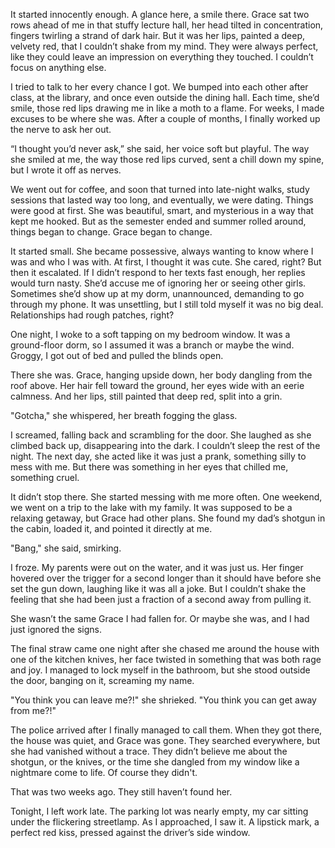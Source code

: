It started innocently enough. A glance here, a smile there. Grace sat two rows ahead of me in that stuffy lecture hall, her head tilted in concentration, fingers twirling a strand of dark hair. But it was her lips, painted a deep, velvety red, that I couldn’t shake from my mind. They were always perfect, like they could leave an impression on everything they touched. I couldn’t focus on anything else.

I tried to talk to her every chance I got. We bumped into each other after class, at the library, and once even outside the dining hall. Each time, she’d smile, those red lips drawing me in like a moth to a flame. For weeks, I made excuses to be where she was. After a couple of months, I finally worked up the nerve to ask her out.

“I thought you’d never ask,” she said, her voice soft but playful. The way she smiled at me, the way those red lips curved, sent a chill down my spine, but I wrote it off as nerves.

We went out for coffee, and soon that turned into late-night walks, study sessions that lasted way too long, and eventually, we were dating. Things were good at first. She was beautiful, smart, and mysterious in a way that kept me hooked. But as the semester ended and summer rolled around, things began to change. Grace began to change.

It started small. She became possessive, always wanting to know where I was and who I was with. At first, I thought it was cute. She cared, right? But then it escalated. If I didn’t respond to her texts fast enough, her replies would turn nasty. She’d accuse me of ignoring her or seeing other girls. Sometimes she’d show up at my dorm, unannounced, demanding to go through my phone. It was unsettling, but I still told myself it was no big deal. Relationships had rough patches, right?

One night, I woke to a soft tapping on my bedroom window. It was a ground-floor dorm, so I assumed it was a branch or maybe the wind. Groggy, I got out of bed and pulled the blinds open.

There she was. Grace, hanging upside down, her body dangling from the roof above. Her hair fell toward the ground, her eyes wide with an eerie calmness. And her lips, still painted that deep red, split into a grin.

"Gotcha," she whispered, her breath fogging the glass.

I screamed, falling back and scrambling for the door. She laughed as she climbed back up, disappearing into the dark. I couldn’t sleep the rest of the night. The next day, she acted like it was just a prank, something silly to mess with me. But there was something in her eyes that chilled me, something cruel.

It didn’t stop there. She started messing with me more often. One weekend, we went on a trip to the lake with my family. It was supposed to be a relaxing getaway, but Grace had other plans. She found my dad’s shotgun in the cabin, loaded it, and pointed it directly at me.

"Bang," she said, smirking.

I froze. My parents were out on the water, and it was just us. Her finger hovered over the trigger for a second longer than it should have before she set the gun down, laughing like it was all a joke. But I couldn’t shake the feeling that she had been just a fraction of a second away from pulling it.

She wasn’t the same Grace I had fallen for. Or maybe she was, and I had just ignored the signs.

The final straw came one night after she chased me around the house with one of the kitchen knives, her face twisted in something that was both rage and joy. I managed to lock myself in the bathroom, but she stood outside the door, banging on it, screaming my name.

"You think you can leave me?!" she shrieked. "You think you can get away from me?!"

The police arrived after I finally managed to call them. When they got there, the house was quiet, and Grace was gone. They searched everywhere, but she had vanished without a trace. They didn’t believe me about the shotgun, or the knives, or the time she dangled from my window like a nightmare come to life. Of course they didn't.

That was two weeks ago. They still haven’t found her.

Tonight, I left work late. The parking lot was nearly empty, my car sitting under the flickering streetlamp. As I approached, I saw it. A lipstick mark, a perfect red kiss, pressed against the driver’s side window.